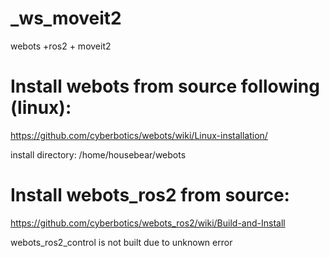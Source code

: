 # _ws_moveit2
webots +ros2 + moveit2


# Install webots from source following (linux):

https://github.com/cyberbotics/webots/wiki/Linux-installation/

install directory: /home/housebear/webots


# Install webots_ros2 from source:
https://github.com/cyberbotics/webots_ros2/wiki/Build-and-Install

webots_ros2_control is not built due to unknown error